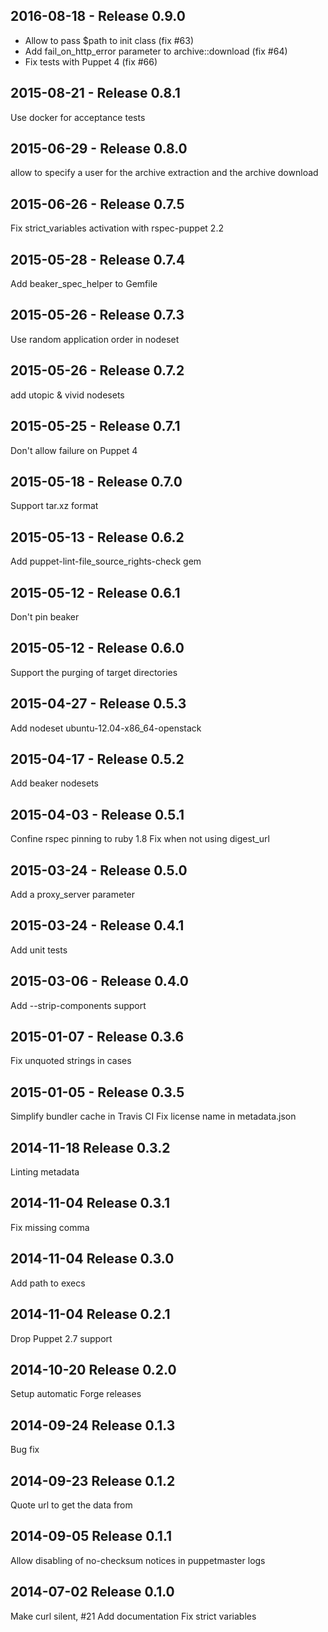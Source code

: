 ## 2016-08-18 - Release 0.9.0

- Allow to pass $path to init class (fix #63)
- Add fail_on_http_error parameter to archive::download (fix #64)
- Fix tests with Puppet 4 (fix #66)

## 2015-08-21 - Release 0.8.1

Use docker for acceptance tests

## 2015-06-29 - Release 0.8.0

allow to specify a user for the archive extraction and the archive download

## 2015-06-26 - Release 0.7.5

Fix strict_variables activation with rspec-puppet 2.2

## 2015-05-28 - Release 0.7.4

Add beaker_spec_helper to Gemfile

## 2015-05-26 - Release 0.7.3

Use random application order in nodeset

## 2015-05-26 - Release 0.7.2

add utopic & vivid nodesets

## 2015-05-25 - Release 0.7.1

Don't allow failure on Puppet 4

## 2015-05-18 - Release 0.7.0

Support tar.xz format

## 2015-05-13 - Release 0.6.2

Add puppet-lint-file_source_rights-check gem

## 2015-05-12 - Release 0.6.1

Don't pin beaker

## 2015-05-12 - Release 0.6.0

Support the purging of target directories

## 2015-04-27 - Release 0.5.3

Add nodeset ubuntu-12.04-x86_64-openstack

## 2015-04-17 - Release 0.5.2

Add beaker nodesets

## 2015-04-03 - Release 0.5.1

Confine rspec pinning to ruby 1.8
Fix when not using digest_url

## 2015-03-24 - Release 0.5.0

Add a proxy_server parameter

## 2015-03-24 - Release 0.4.1

Add unit tests

## 2015-03-06 - Release 0.4.0

Add --strip-components support

## 2015-01-07 - Release 0.3.6

Fix unquoted strings in cases

## 2015-01-05 - Release 0.3.5

Simplify bundler cache in Travis CI
Fix license name in metadata.json

## 2014-11-18 Release 0.3.2

Linting metadata

## 2014-11-04 Release 0.3.1

Fix missing comma

## 2014-11-04 Release 0.3.0

Add path to execs

## 2014-11-04 Release 0.2.1

Drop Puppet 2.7 support

## 2014-10-20 Release 0.2.0

Setup automatic Forge releases

## 2014-09-24 Release 0.1.3

Bug fix

## 2014-09-23 Release 0.1.2

Quote url to get the data from

## 2014-09-05 Release 0.1.1

Allow disabling of no-checksum notices in puppetmaster logs

## 2014-07-02 Release 0.1.0

Make curl silent, #21
Add documentation
Fix strict variables
